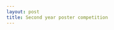 ```yaml
---
layout: post
title: Second year poster competition
---
```


<img   alt=""  src="https://github.com/sj-spencer/sj-spencer.github.io/blob/master/images/poster.pdf">
